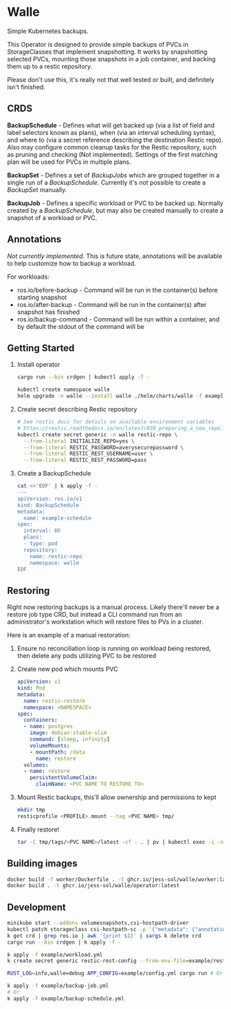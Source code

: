 Walle
===

Simple Kubernetes backups.

This Operator is designed to provide simple backups of PVCs in StorageClasses
that implement snapshotting. It works by snapshotting selected PVCs, mounting
those snapshots in a job container, and backing them up to a restic repository.

Please don't use this, it's really not that well tested or built, and
definitely isn't finished.

CRDS
---

**BackupSchedule** - Defines what will get backed up (via a list of field and
label selectors known as plans), when (via an interval scheduling syntax), and
where to (via a secret reference describing the destination Restic repo). Also
may configure common cleanup tasks for the Restic repository, such as pruning
and checking (Not implemented). Settings of the first matching plan will be
used for PVCs in multiple plans.

**BackupSet** - Defines a set of *BackupJobs* which are grouped together in a
single run of a *BackupSchedule*. Currently it's not possible to create a
*BackupSet* manually.

**BackupJob** - Defines a specific workload or PVC to be backed up. Normally
created by a *BackupSchedule*, but may also be created manually to create a
snapshot of a workload or PVC.

Annotations
---
*Not currently implemented.* This is future state, annotations will be
available to help customize how to backup a workload.

For workloads:
- ros.io/before-backup - Command will be run in the container(s) before
  starting snapshot
- ros.io/after-backup - Command will be run in the container(s) after snapshot
  has finished
- ros.io/backup-command - Command will be run within a container, and by
  default the stdout of the command will be

Getting Started
---

1. Install operator
    ```bash
    cargo run --bin crdgen | kubectl apply -f -

    kubectl create namespace walle
    helm upgrade -n walle --install walle ./helm/charts/walle -f example/values.yml
    ```

2. Create secret describing Restic repository
    ```bash
    # See restic docs for details on available environment variables
    # https://restic.readthedocs.io/en/latest/030_preparing_a_new_repo.html
    kubectl create secret generic -n walle restic-repo \
      --from-literal INITIALIZE_REPO=yes \
      --from-literal RESTIC_PASSWORD=averysecurepassword \
      --from-literal RESTIC_REST_USERNAME=user \
      --from-literal RESTIC_REST_PASSWORD=pass
    ```

3. Create a BackupSchedule
    ```bash
    cat <<'EOF' | k apply -f -
    ---
    apiVersion: ros.io/v1
    kind: BackupSchedule
    metadata:
      name: example-schedule
    spec:
      interval: 6h
      plans:
      - type: pod
      repository:
        name: restic-repo
        namespace: walle
    EOF
    ```
Restoring
---

Right now restoring backups is a manual process. Likely there'll never be a
restore job type CRD, but instead a CLI command run from an administrator's
workstation which will restore files to PVs in a cluster.

Here is an example of a manual restoration:

1. Ensure no reconciliation loop is running on workload being restored, then
   delete any pods utilizing PVC to be restored

2. Create new pod which mounts PVC
    ```yaml
    apiVersion: v1
    kind: Pod
    metadata:
      name: restic-restore
      namespace: <NAMESPACE>
    spec:
      containers:
      - name: postgres
        image: debian:stable-slim
        command: [sleep, infinity]
        volumeMounts:
        - mountPath: /data
          name: restore
      volumes:
      - name: restore
        persistentVolumeClaim:
          claimName: <PVC NAME TO RESTORE TO>
    ```

3. Mount Restic backups, this'll allow ownership and permissions to kept
    ```bash
    mkdir tmp
    resticprofile <PROFILE>.mount --tag <PVC NAME> tmp/
    ```

4. Finally restore!
    ```bash
    tar -C tmp/tags/<PVC NAME>/latest -cf - . | pv | kubectl exec -i -n <NAMESPACE> restic-restore -- tar -C /data -xf -
    ```

Building images
---
```bash
docker build -f worker/Dockerfile . -t ghcr.io/jess-sol/walle/worker:latest
docker build . -t ghcr.io/jess-sol/walle/operator:latest
```

Development
---
```bash
minikube start --addons volumesnapshots,csi-hostpath-driver
kubectl patch storageclass csi-hostpath-sc -p '{"metadata": {"annotations":{"storageclass.kubernetes.io/is-default-class":"true"}}}'
k get crd | grep ros.io | awk '{print $1}' | xargs k delete crd
cargo run --bin crdgen | k apply -f -

k apply -f example/workload.yml
k create secret generic restic-rest-config --from-env-file=example/restic-secret.env

RUST_LOG=info,walle=debug APP_CONFIG=example/config.yml cargo run # Or with Helm

k apply -f example/backup-job.yml
# Or
k apply -f example/backup-schedule.yml
```
